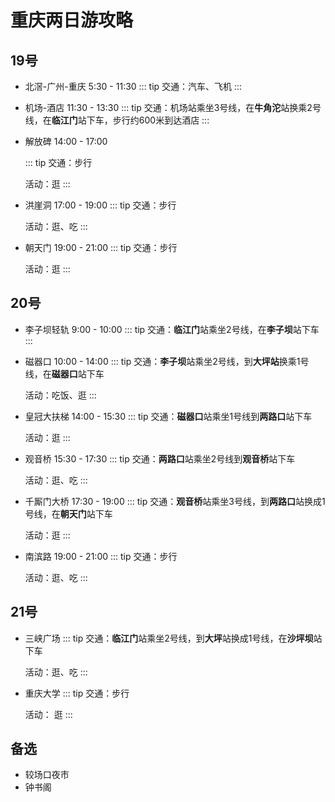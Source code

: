 # 重庆两日游攻略

## 19号

- 北滘-广州-重庆 5:30 - 11:30
  ::: tip
  交通：汽车、飞机
  :::

- 机场-酒店 11:30 - 13:30
  ::: tip
  交通：机场站乘坐3号线，在**牛角沱**站换乘2号线，在**临江门**站下车，步行约600米到达酒店
  :::

- 解放碑 14:00 - 17:00

  ::: tip
  交通：步行

  活动：逛
  :::


- 洪崖洞 17:00 - 19:00
  ::: tip
  交通：步行

  活动：逛、吃
  :::
- 朝天门 19:00 - 21:00
  ::: tip
  交通：步行

  活动：逛
  :::



## 20号

- 李子坝轻轨 9:00 - 10:00
  ::: tip
  交通：**临江门**站乘坐2号线，在**李子坝**站下车
  :::

- 磁器口 10:00 - 14:00
  ::: tip
  交通：**李子坝**站乘坐2号线，到**大坪站**换乘1号线，在**磁器口**站下车

  活动：吃饭、逛
  :::
- 皇冠大扶梯 14:00 - 15:30
  ::: tip
  交通：**磁器口**站乘坐1号线到**两路口**站下车

  活动：逛
  :::
- 观音桥 15:30 - 17:30
  ::: tip
  交通：**两路口**站乘坐2号线到**观音桥**站下车

  活动：逛、吃
  :::
- 千厮门大桥 17:30 - 19:00
  ::: tip
  交通：**观音桥**站乘坐3号线，到**两路口**站换成1号线，在**朝天门**站下车

  活动：逛
  :::
- 南滨路 19:00 - 21:00
  ::: tip
  交通：步行

  活动：逛、吃
  :::


## 21号

- 三峡广场
  ::: tip
  交通：**临江门**站乘坐2号线，到**大坪**站换成1号线，在**沙坪坝**站下车

  活动：逛、吃
  :::
- 重庆大学
  ::: tip
  交通：步行

  活动： 逛
  :::




## 备选

- 较场口夜市
- 钟书阁
